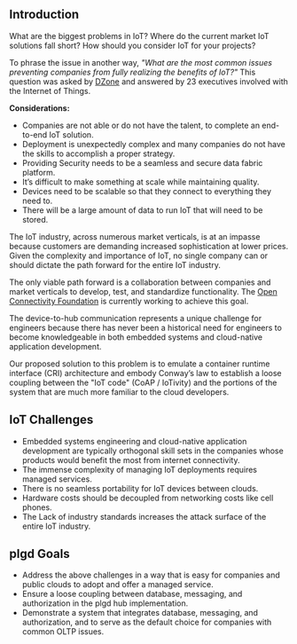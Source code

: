 ## Introduction

What are the biggest problems in IoT? Where do the current market IoT solutions fall short? How should you consider IoT for your projects?

To phrase the issue in another way, _"What are the most common issues preventing companies from fully realizing the benefits of IoT?"_ This question was asked by [DZone](https://dzone.com/articles/most-common-problems-with-iot) and answered by 23 executives involved with the Internet of Things.

**Considerations:**

- Companies are not able or do not have the talent, to complete an end-to-end IoT solution.
- Deployment is unexpectedly complex and many companies do not have the skills to accomplish a proper strategy.
- Providing Security needs to be a seamless and secure data fabric platform.
- It’s difficult to make something at scale while maintaining quality.
- Devices need to be scalable so that they connect to everything they need to.
- There will be a large amount of data to run IoT that will need to be stored.

The IoT industry, across numerous market verticals, is at an impasse because customers are demanding increased sophistication at lower prices. Given the complexity and importance of IoT, no single company can or should dictate the path forward for the entire IoT industry.

The only viable path forward is a collaboration between companies and market verticals to develop, test, and standardize functionality. The [Open Connectivity Foundation](https://openconnectivity.org/) is currently working to achieve this goal.

The device-to-hub communication represents a unique challenge for engineers because there has never been a historical need for engineers to become knowledgeable in both embedded systems and cloud-native application development.

Our proposed solution to this problem is to emulate a container runtime interface (CRI) architecture and embody Conway’s law to establish a loose coupling between the "IoT code" (CoAP / IoTivity) and the portions of the system that are much more familiar to the cloud developers.

## IoT Challenges

- Embedded systems engineering and cloud-native application development are typically orthogonal skill sets in the companies whose products would benefit the most from internet connectivity.
- The immense complexity of managing IoT deployments requires managed services.
- There is no seamless portability for IoT devices between clouds.
- Hardware costs should be decoupled from networking costs like cell phones.
- The Lack of industry standards increases the attack surface of the entire IoT industry.

## plgd Goals

- Address the above challenges in a way that is easy for companies and public clouds to adopt and offer a managed service.
- Ensure a loose coupling between database, messaging, and authorization in the plgd hub implementation.
- Demonstrate a system that integrates database, messaging, and authorization, and to serve as the default choice for companies with common OLTP issues.
